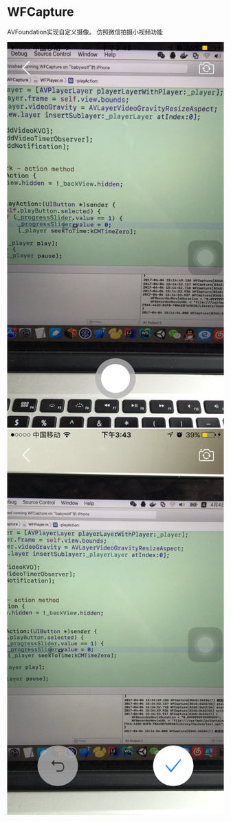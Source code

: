 # WFCapture
AVFoundation实现自定义摄像。
仿照微信拍摄小视频功能

![Screenshot](https://github.com/Babywolf1992/WFCapture/blob/master/screenshots/IMG_1328.PNG)
![Screenshot](https://github.com/Babywolf1992/WFCapture/blob/master/screenshots/IMG_1330.PNG)
